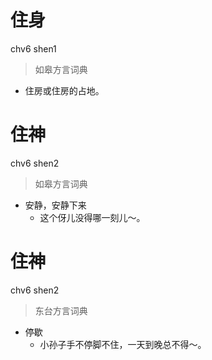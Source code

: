 # 住身
chv6 shen1
> 如皋方言词典
- 住房或住房的占地。

# 住神
chv6 shen2
> 如皋方言词典
- 安静，安静下来
  - 这个伢儿没得哪一刻儿～。

# 住神
chv6 shen2
> 东台方言词典
- 停歇
  - 小孙子手不停脚不住，一天到晚总不得～。
